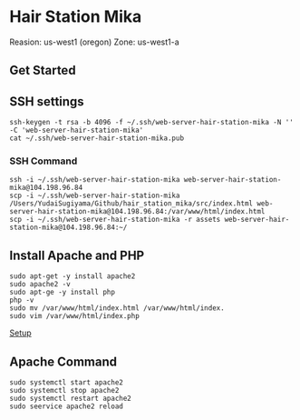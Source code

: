 # Hair Station Mika

Reasion: us-west1 (oregon)
Zone: us-west1-a

## Get Started
## SSH settings
```
ssh-keygen -t rsa -b 4096 -f ~/.ssh/web-server-hair-station-mika -N '' -C 'web-server-hair-station-mika' 
cat ~/.ssh/web-server-hair-station-mika.pub
```

### SSH Command
```
ssh -i ~/.ssh/web-server-hair-station-mika web-server-hair-station-mika@104.198.96.84
scp -i ~/.ssh/web-server-hair-station-mika /Users/YudaiSugiyama/Github/hair_station_mika/src/index.html web-server-hair-station-mika@104.198.96.84:/var/www/html/index.html
scp -i ~/.ssh/web-server-hair-station-mika -r assets web-server-hair-station-mika@104.198.96.84:~/
```

## Install Apache and PHP

```
sudo apt-get -y install apache2
sudo apache2 -v
sudo apt-ge -y install php
php -v
sudo mv /var/www/html/index.html /var/www/html/index.
sudo vim /var/www/html/index.php
```

[Setup](https://zenn.dev/knockknock/articles/10aa24fde47c45)

## Apache Command

```
sudo systemctl start apache2
sudo systemctl stop apache2
sudo systemctl restart apache2
sudo seervice apache2 reload
```
